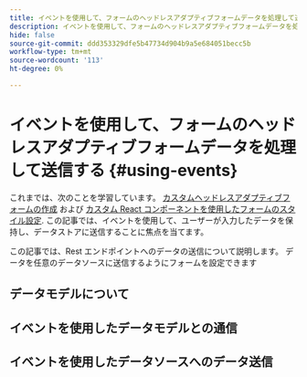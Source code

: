 ```yaml
---
title: イベントを使用して、フォームのヘッドレスアダプティブフォームデータを処理して送信する
description: イベントを使用して、フォームのヘッドレスアダプティブフォームデータを処理して送信する
hide: false
source-git-commit: ddd353329dfe5b47734d904b9a5e684051becc5b
workflow-type: tm+mt
source-wordcount: '113'
ht-degree: 0%

---
```



# イベントを使用して、フォームのヘッドレスアダプティブフォームデータを処理して送信する {#using-events}

これまでは、次のことを学習しています。 [カスタムヘッドレスアダプティブフォームの作成](create-and-publish-a-headless-form.md) および [カスタム React コンポーネントを使用したフォームのスタイル設定](use-google-material-ui-react-components-to-render-a-headless-form.md). この記事では、イベントを使用して、ユーザーが入力したデータを保持し、データストアに送信することに焦点を当てます。

この記事では、Rest エンドポイントへのデータの送信について説明します。 データを任意のデータソースに送信するようにフォームを設定できます

## データモデルについて



## イベントを使用したデータモデルとの通信

## イベントを使用したデータソースへのデータ送信
